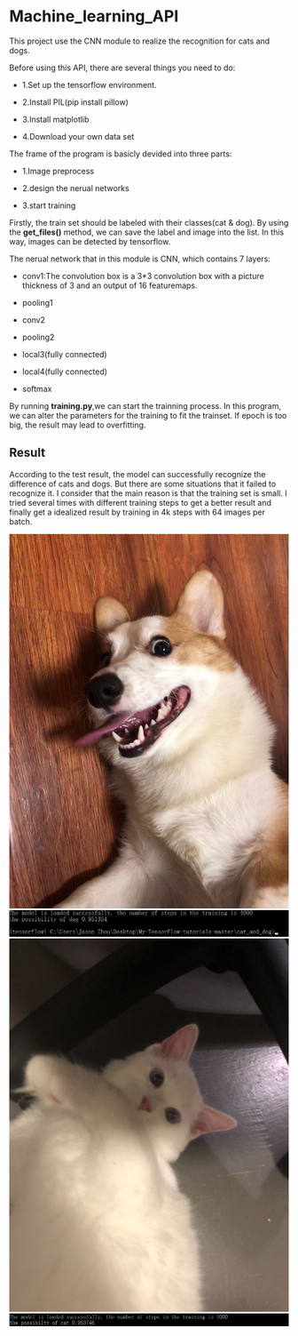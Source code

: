 # Machine_learning_API
This project use the CNN module to realize the recognition for cats and dogs.

Before using this API, there are several things you need to do:

* 1.Set up the tensorflow environment.

* 2.Install PIL(pip install pillow)

* 3.Install matplotlib

* 4.Download your own data set

The frame of the program is basicly devided into three parts:

* 1.Image preprocess

* 2.design the nerual networks

* 3.start training

Firstly, the train set should be labeled with their classes(cat & dog). By using the __get_files()__ method, we can save the label and image into the list. In this way, images can be detected by tensorflow.

The nerual network that in this module is CNN, which contains 7 layers:

* conv1:The convolution box is a 3*3 convolution box with a picture thickness of 3 and an output of 16 featuremaps.

* pooling1

* conv2

* pooling2

* local3(fully connected)

* local4(fully connected)

* softmax

By running __training.py__,we can start the trainning process. In this program, we can alter the parameters for the training to fit the trainset. If epoch is too big, the result may lead to overfitting.

## Result
According to the test result, the model can successfully recognize the difference of cats and dogs. But there are some situations that it failed to recognize it. I consider that the main reason is that the training set is small. I tried several times with different training steps to get a better result and finally get a idealized result by training in 4k steps with 64 images per batch.

<img src= "https://github.com/JasonZ95/Machine_learning_API/blob/master/0d82bf2b2cded83203edf2b5236b32f.jpg" />
<img src= "https://github.com/JasonZ95/Machine_learning_API/blob/master/30d0bb2cc2de381102d08140f2333fc.png" />
<img src= "https://github.com/JasonZ95/Machine_learning_API/blob/master/397599579527309947.jpg" />
<img src= "https://github.com/JasonZ95/Machine_learning_API/blob/master/a75aa22366e33b7ad545c341b7fda58.png" />

